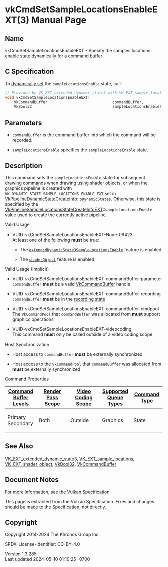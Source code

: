 # vkCmdSetSampleLocationsEnableEXT(3) Manual Page

## Name

vkCmdSetSampleLocationsEnableEXT - Specify the samples locations enable
state dynamically for a command buffer



## <a href="#_c_specification" class="anchor"></a>C Specification

To <a
href="https://registry.khronos.org/vulkan/specs/1.3-extensions/html/vkspec.html#pipelines-dynamic-state"
target="_blank" rel="noopener">dynamically set</a> the
`sampleLocationsEnable` state, call:

``` c
// Provided by VK_EXT_extended_dynamic_state3 with VK_EXT_sample_locations, VK_EXT_sample_locations with VK_EXT_shader_object
void vkCmdSetSampleLocationsEnableEXT(
    VkCommandBuffer                             commandBuffer,
    VkBool32                                    sampleLocationsEnable);
```

## <a href="#_parameters" class="anchor"></a>Parameters

- `commandBuffer` is the command buffer into which the command will be
  recorded.

- `sampleLocationsEnable` specifies the `sampleLocationsEnable` state.

## <a href="#_description" class="anchor"></a>Description

This command sets the `sampleLocationsEnable` state for subsequent
drawing commands when drawing using <a
href="https://registry.khronos.org/vulkan/specs/1.3-extensions/html/vkspec.html#shaders-objects"
target="_blank" rel="noopener">shader objects</a>, or when the graphics
pipeline is created with `VK_DYNAMIC_STATE_SAMPLE_LOCATIONS_ENABLE_EXT`
set in
[VkPipelineDynamicStateCreateInfo](https://registry.khronos.org/vulkan/specs/1.3-extensions/man/html/VkPipelineDynamicStateCreateInfo.html)::`pDynamicStates`.
Otherwise, this state is specified by the
[VkPipelineSampleLocationsStateCreateInfoEXT](https://registry.khronos.org/vulkan/specs/1.3-extensions/man/html/VkPipelineSampleLocationsStateCreateInfoEXT.html)::`sampleLocationsEnable`
value used to create the currently active pipeline.

Valid Usage

- <a href="#VUID-vkCmdSetSampleLocationsEnableEXT-None-09423"
  id="VUID-vkCmdSetSampleLocationsEnableEXT-None-09423"></a>
  VUID-vkCmdSetSampleLocationsEnableEXT-None-09423  
  At least one of the following **must** be true:

  - The
    [`extendedDynamicState3SampleLocationsEnable`](#features-extendedDynamicState3SampleLocationsEnable)
    feature is enabled

  - The [`shaderObject`](#features-shaderObject) feature is enabled

Valid Usage (Implicit)

- <a href="#VUID-vkCmdSetSampleLocationsEnableEXT-commandBuffer-parameter"
  id="VUID-vkCmdSetSampleLocationsEnableEXT-commandBuffer-parameter"></a>
  VUID-vkCmdSetSampleLocationsEnableEXT-commandBuffer-parameter  
  `commandBuffer` **must** be a valid
  [VkCommandBuffer](https://registry.khronos.org/vulkan/specs/1.3-extensions/man/html/VkCommandBuffer.html) handle

- <a href="#VUID-vkCmdSetSampleLocationsEnableEXT-commandBuffer-recording"
  id="VUID-vkCmdSetSampleLocationsEnableEXT-commandBuffer-recording"></a>
  VUID-vkCmdSetSampleLocationsEnableEXT-commandBuffer-recording  
  `commandBuffer` **must** be in the [recording
  state](#commandbuffers-lifecycle)

- <a href="#VUID-vkCmdSetSampleLocationsEnableEXT-commandBuffer-cmdpool"
  id="VUID-vkCmdSetSampleLocationsEnableEXT-commandBuffer-cmdpool"></a>
  VUID-vkCmdSetSampleLocationsEnableEXT-commandBuffer-cmdpool  
  The `VkCommandPool` that `commandBuffer` was allocated from **must**
  support graphics operations

- <a href="#VUID-vkCmdSetSampleLocationsEnableEXT-videocoding"
  id="VUID-vkCmdSetSampleLocationsEnableEXT-videocoding"></a>
  VUID-vkCmdSetSampleLocationsEnableEXT-videocoding  
  This command **must** only be called outside of a video coding scope

Host Synchronization

- Host access to `commandBuffer` **must** be externally synchronized

- Host access to the `VkCommandPool` that `commandBuffer` was allocated
  from **must** be externally synchronized

Command Properties

<table class="tableblock frame-all grid-all stretch">
<colgroup>
<col style="width: 20%" />
<col style="width: 20%" />
<col style="width: 20%" />
<col style="width: 20%" />
<col style="width: 20%" />
</colgroup>
<thead>
<tr class="header">
<th class="tableblock halign-left valign-top"><a
href="#VkCommandBufferLevel">Command Buffer Levels</a></th>
<th class="tableblock halign-left valign-top"><a
href="#vkCmdBeginRenderPass">Render Pass Scope</a></th>
<th class="tableblock halign-left valign-top"><a
href="#vkCmdBeginVideoCodingKHR">Video Coding Scope</a></th>
<th class="tableblock halign-left valign-top"><a
href="#VkQueueFlagBits">Supported Queue Types</a></th>
<th class="tableblock halign-left valign-top"><a
href="#fundamentals-queueoperation-command-types">Command Type</a></th>
</tr>
</thead>
<tbody>
<tr class="odd">
<td class="tableblock halign-left valign-top"><p>Primary<br />
Secondary</p></td>
<td class="tableblock halign-left valign-top"><p>Both</p></td>
<td class="tableblock halign-left valign-top"><p>Outside</p></td>
<td class="tableblock halign-left valign-top"><p>Graphics</p></td>
<td class="tableblock halign-left valign-top"><p>State</p></td>
</tr>
</tbody>
</table>

## <a href="#_see_also" class="anchor"></a>See Also

[VK_EXT_extended_dynamic_state3](https://registry.khronos.org/vulkan/specs/1.3-extensions/man/html/VK_EXT_extended_dynamic_state3.html),
[VK_EXT_sample_locations](https://registry.khronos.org/vulkan/specs/1.3-extensions/man/html/VK_EXT_sample_locations.html),
[VK_EXT_shader_object](https://registry.khronos.org/vulkan/specs/1.3-extensions/man/html/VK_EXT_shader_object.html),
[VkBool32](https://registry.khronos.org/vulkan/specs/1.3-extensions/man/html/VkBool32.html), [VkCommandBuffer](https://registry.khronos.org/vulkan/specs/1.3-extensions/man/html/VkCommandBuffer.html)

## <a href="#_document_notes" class="anchor"></a>Document Notes

For more information, see the <a
href="https://registry.khronos.org/vulkan/specs/1.3-extensions/html/vkspec.html#vkCmdSetSampleLocationsEnableEXT"
target="_blank" rel="noopener">Vulkan Specification</a>

This page is extracted from the Vulkan Specification. Fixes and changes
should be made to the Specification, not directly.

## <a href="#_copyright" class="anchor"></a>Copyright

Copyright 2014-2024 The Khronos Group Inc.

SPDX-License-Identifier: CC-BY-4.0

Version 1.3.285  
Last updated 2024-05-10 01:10:25 -0700
